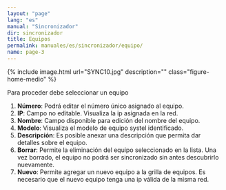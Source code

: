 ```yaml
---
layout: "page"
lang: "es"
manual: "Sincronizador"
dir: sincronizador
title: Equipos
permalink: manuales/es/sincronizador/equipo/
name: page-3
---
```


{% include image.html url="SYNC10.jpg" description="" class="figure-home-medio" %}

Para proceder debe seleccionar un equipo 
1.	**Número**: Podrá editar el número único asignado al equipo. <br>
2.	**IP**: Campo no editable. Visualiza la ip asignada en la red. <br>
3.	**Nombre**: Campo disponible para edición del nombre del equipo. <br>
4.	**Modelo**: Visualiza el modelo de equipo systel identificado. <br>
5.	**Descripción**: Es posible anexar una descripción que permita dar detalles sobre el equipo. <br>
6.	**Borrar**: Permite la eliminación del equipo seleccionado en la lista. Una vez borrado, el equipo no podrá ser sincronizado sin antes descubrirlo nuevamente. <br>
7.	**Nuevo**: Permite agregar un nuevo equipo a la grilla de equipos. Es necesario que el nuevo equipo tenga una ip válida de la misma red. <br>
